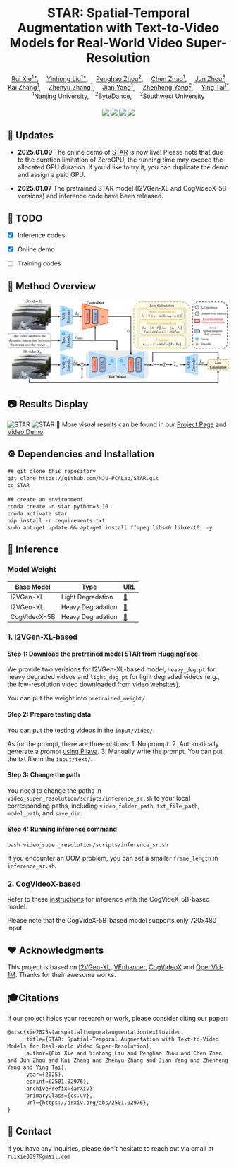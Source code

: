 <div align="center">
    <h1>
    STAR: Spatial-Temporal Augmentation with Text-to-Video Models for Real-World Video Super-Resolution
    </h1>
    <div>
        <a href='https://github.com/CSRuiXie' target='_blank'>Rui Xie<sup>1*</sup></a>,&emsp;
        <a href='https://github.com/yhliu04' target='_blank'>Yinhong Liu<sup>1*</sup></a>,&emsp;
        <a href='https://scholar.google.com/citations?hl=zh-CN&user=yWq1Fd4AAAAJ' target='_blank'>Penghao Zhou<sup>2</sup></a>,&emsp;
        <a href='https://scholar.google.com/citations?user=Uhp3JKgAAAAJ&hl=zh-CN&oi=sra' target='_blank'>Chen Zhao<sup>1</sup></a>,&emsp;
        <a href='https://scholar.google.com/citations?hl=zh-CN&user=w03CHFwAAAAJ' target='_blank'>Jun Zhou<sup>3</sup></a><br>
        <a href='https://cszn.github.io/' target='_blank'>Kai Zhang<sup>1</sup></a>,&emsp;
        <a href='https://jessezhang92.github.io/' target='_blank'>Zhenyu Zhang<sup>1</sup></a>,&emsp;
        <a href='https://scholar.google.com.hk/citations?user=6CIDtZQAAAAJ&hl=zh-CN' target='_blank'>Jian Yang<sup>1</sup></a>,&emsp;
        <a href='https://scholar.google.com/citations?hl=zh-CN&user=Ds5wwRoAAAAJ' target='_blank'>Zhenheng Yang<sup>2</sup></a>,&emsp;
        <a href='https://tyshiwo.github.io/index.html' target='_blank'>Ying Tai<sup>1&#8224</sup></a>
    </div>
    <div>
        <sup>1</sup>Nanjing University,&emsp;<sup>2</sup>ByteDance,&emsp; <sup>3</sup>Southwest University
    </div>
    <div>
        <h4 align="center">
            <a href="https://nju-pcalab.github.io/projects/STAR" target='_blank'>
                <img src="https://img.shields.io/badge/🌟-Project%20Page-blue">
            </a>
            <a href="https://arxiv.org/abs/2501.02976" target='_blank'>
                <img src="https://img.shields.io/badge/arXiv-2501.02976-b31b1b.svg">
            </a>
            <a href="https://youtu.be/hx0zrql-SrU" target='_blank'>
                <img src="https://img.shields.io/badge/Demo%20Video-%23FF0000.svg?logo=YouTube&logoColor=white">
            </a>
            <a href="https://huggingface.co/spaces/SherryX/STAR" target='_blank'>
                <img src="https://img.shields.io/static/v1?label=Demo STAR&message=HuggingFace&color=yellow">
            </a>
        </h4>
    </div>
</div>


## 🔆 Updates
- **2025.01.09** The online demo of [STAR](https://huggingface.co/spaces/SherryX/STAR) is now live! Please note that due to the duration limitation of ZeroGPU, the running time may exceed the allocated GPU duration. If you'd like to try it, you can duplicate the demo and assign a paid GPU.

- **2025.01.07**  The pretrained STAR model (I2VGen-XL and CogVideoX-5B versions) and inference code have been released.


## 📑 TODO
- [x] Inference codes
- [x] Online demo
- [ ] Training codes


## 🔎 Method Overview
![STAR](assets/overview.png)


## 📷 Results Display
![STAR](assets/teaser.png)
![STAR](assets/real_world.png)
👀 More visual results can be found in our [Project Page](https://nju-pcalab.github.io/projects/STAR) and [Video Demo](https://youtu.be/hx0zrql-SrU).


## ⚙️ Dependencies and Installation
```
## git clone this repository
git clone https://github.com/NJU-PCALab/STAR.git
cd STAR

## create an environment
conda create -n star python=3.10
conda activate star
pip install -r requirements.txt
sudo apt-get update && apt-get install ffmpeg libsm6 libxext6  -y
```

## 🚀 Inference

### Model Weight
| Base Model | Type | URL |
|------------|--------|-----------------------------------------------------------------------------------------------|
| I2VGen-XL | Light Degradation | [:link:](https://huggingface.co/SherryX/STAR/resolve/main/I2VGen-XL-based/light_deg.pt?download=true) |
| I2VGen-XL | Heavy Degradation | [:link:](https://huggingface.co/SherryX/STAR/resolve/main/I2VGen-XL-based/heavy_deg.pt?download=true) |
| CogVideoX-5B | Heavy Degradation | [:link:](https://huggingface.co/SherryX/STAR/tree/main/CogVideoX-5B-based) |

### 1. I2VGen-XL-based 
#### Step 1: Download the pretrained model STAR from [HuggingFace](https://huggingface.co/SherryX/STAR).
We provide two verisions for I2VGen-XL-based model, `heavy_deg.pt` for heavy degraded videos and `light_deg.pt` for light degraded videos (e.g., the low-resolution video downloaded from video websites).

You can put the weight into `pretrained_weight/`.

#### Step 2: Prepare testing data
You can put the testing videos in the `input/video/`.

As for the prompt, there are three options: 1. No prompt. 2. Automatically generate a prompt [using Pllava](https://github.com/hpcaitech/Open-Sora/tree/main/tools/caption#pllava-captioning). 3. Manually write the prompt. You can put the txt file in the `input/text/`.


#### Step 3: Change the path
You need to change the paths in `video_super_resolution/scripts/inference_sr.sh` to your local corresponding paths, including `video_folder_path`, `txt_file_path`, `model_path`, and `save_dir`.


#### Step 4: Running inference command
```
bash video_super_resolution/scripts/inference_sr.sh
```
If you encounter an OOM problem, you can set a smaller `frame_length` in `inference_sr.sh`.

### 2. CogVideoX-based
Refer to these [instructions](https://github.com/NJU-PCALab/STAR/tree/main/cogvideox-based#cogvideox-based-model-inference) for inference with the CogVideX-5B-based model.

Please note that the CogVideX-5B-based model supports only 720x480 input.

## ❤️ Acknowledgments
This project is based on [I2VGen-XL](https://github.com/ali-vilab/VGen), [VEnhancer](https://github.com/Vchitect/VEnhancer), [CogVideoX](https://github.com/THUDM/CogVideo) and [OpenVid-1M](https://github.com/NJU-PCALab/OpenVid-1M). Thanks for their awesome works.


## 🎓Citations
If our project helps your research or work, please consider citing our paper:

```
@misc{xie2025starspatialtemporalaugmentationtexttovideo,
      title={STAR: Spatial-Temporal Augmentation with Text-to-Video Models for Real-World Video Super-Resolution}, 
      author={Rui Xie and Yinhong Liu and Penghao Zhou and Chen Zhao and Jun Zhou and Kai Zhang and Zhenyu Zhang and Jian Yang and Zhenheng Yang and Ying Tai},
      year={2025},
      eprint={2501.02976},
      archivePrefix={arXiv},
      primaryClass={cs.CV},
      url={https://arxiv.org/abs/2501.02976}, 
}
```


## 📧 Contact
If you have any inquiries, please don't hesitate to reach out via email at `ruixie0097@gmail.com`
